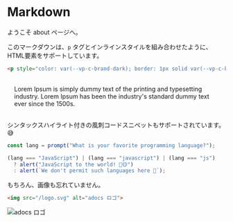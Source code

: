 # Markdown

ようこそ about ページへ。

このマークダウンは、`p` タグとインラインスタイルを組み合わせたように、HTML要素をサポートしています。

```html
<p style="color: var(--vp-c-brand-dark); border: 1px solid var(--vp-c-brand-dark); border-radius:5px; padding: 1rem;">Lorem Ipsum is simply dummy text of the printing and typesetting industry. Lorem Ipsum has been the industry's standard dummy text ever since the 1500s.</p>
```

<p style="color: var(--vp-c-brand-dark); border: 1px solid var(--vp-c-brand-dark); border-radius:5px; padding: 1rem;">Lorem Ipsum is simply dummy text of the printing and typesetting industry. Lorem Ipsum has been the industry's standard dummy text ever since the 1500s.</p>

シンタックスハイライト付きの風刺コードスニペットもサポートされています。😅

```js
const lang = prompt("What is your favorite programming language?");

(lang === "JavaScript") | (lang === "javascript") | (lang === "js")
  ? alert("JavaScript to the world! 🚀🟡")
  : alert(`We don't permit such languages here 💩`);
```

もちろん、画像も忘れていません。

```html
<img src="/logo.svg" alt="adocs ロゴ">
```
<img src="/logo.svg" alt="adocs ロゴ">
